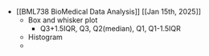 - [[BML738 BioMedical Data Analysis]] [[Jan 15th, 2025]]
	- Box and whisker plot
		- Q3+1.5IQR, Q3, Q2(median), Q1, Q1-1.5IQR
	- Histogram
	-